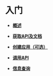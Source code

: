 # 入门<a name="ZH-CN_TOPIC_0085149603"></a>

-   **[概述](概述.md)**  

-   **[获取API及文档](获取API及文档.md)**  

-   **[创建应用（可选）](创建应用（可选）.md)**  

-   **[调用API](调用API.md)**  

-   **[信息查询](信息查询.md)**  


